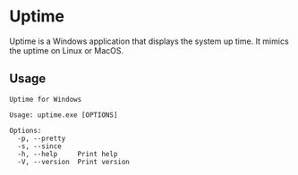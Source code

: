# Uptime

Uptime is a Windows application that displays the system up time. It mimics the uptime on Linux or MacOS.

## Usage

```text
Uptime for Windows

Usage: uptime.exe [OPTIONS]

Options:
  -p, --pretty
  -s, --since
  -h, --help     Print help
  -V, --version  Print version
```
